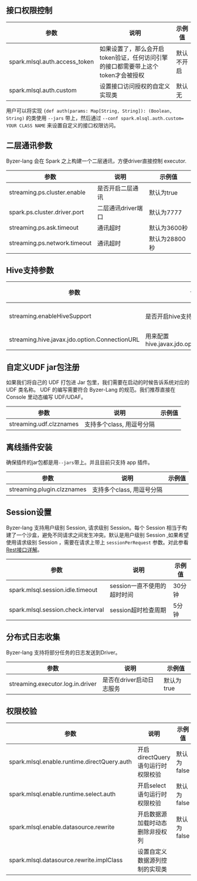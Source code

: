 
## 接口权限控制

| 参数 | 说明 | 示例值 |
|----|----|-----|
|  spark.mlsql.auth.access_token  |  如果设置了，那么会开启token验证，任何访问引擎的接口都需要带上这个token才会被授权  | 默认不开启    |
|  spark.mlsql.auth.custom  | 设置接口访问授权的自定义实现类 |  默认无   |

用户可以将实现 `{def auth(params: Map[String, String]): (Boolean, String)` 的类使用 `--jars` 带上，然后通过 `--conf spark.mlsql.auth.custom= YOUR CLASS NAME` 来设置自定义的接口权限访问。

## 二层通讯参数

Byzer-lang 会在 Spark 之上构建一个二层通讯，方便driver直接控制 executor.

| 参数 | 说明 | 示例值 |
|----|----|-----|
|  streaming.ps.cluster.enable  |  是否开启二层通讯  |  默认为true   |
|  spark.ps.cluster.driver.port  |  二层通讯driver端口 |  默认为7777   |
|  streaming.ps.ask.timeout |  通讯超时 |  默认为3600秒   |
|  streaming.ps.network.timeout |  通讯超时 |  默认为28800秒   |

## Hive支持参数

| 参数 | 说明 | 示例值 |
|----|----|-----|
| streaming.enableHiveSupport  |  是否开启hive支持  |  默认为false   |
|  streaming.hive.javax.jdo.option.ConnectionURL  | 用来配置hive.javax.jdo.option.ConnectionURL|  默认为空   |

## 自定义UDF jar包注册

如果我们将自己的 UDF 打包进 Jar 包里，我们需要在启动的时候告诉系统对应的 UDF 类名称。
UDF 的编写需要符合 Byzer-Lang 的规范。我们推荐直接在 Console 里动态编写 UDF/UDAF。

| 参数 | 说明 | 示例值 |
|----|----|-----|
| streaming.udf.clzznames  |  支持多个class, 用逗号分隔  |     |

## 离线插件安装

确保插件的jar包都是用`--jars`带上。并且目前只支持 app 插件。

| 参数 | 说明 | 示例值 |
|----|----|-----|
| streaming.plugin.clzznames  |  支持多个class, 用逗号分隔  |     |


## Session设置

Byzer-lang 支持用户级别 Session, 请求级别 Session。每个 Session 相当于构建了一个沙盒，避免不同请求之间发生冲突。默认是用户级别 Session ,如果希望使用请求级别 Session ，需要在请求上带上 `sessionPerRequest` 参数。对此参看[Rest接口详解](../developer/api/run_script_api.md)。


| 参数 | 说明 | 示例值 |
|----|----|-----|
| spark.mlsql.session.idle.timeout  |  session一直不使用的超时时间  |  30分钟   |
| spark.mlsql.session.check.interval  |  session超时检查周期  |  5分钟   |

## 分布式日志收集

Byzer-lang 支持将部分任务的日志发送到Driver。

| 参数 | 说明 | 示例值 |
|----|----|-----|
| streaming.executor.log.in.driver  |  是否在driver启动日志服务  | 默认为true|

## 权限校验

| 参数 | 说明 | 示例值 |
|----|----|-----|
| spark.mlsql.enable.runtime.directQuery.auth  |  开启directQuery语句运行时权限校验  | 默认为false|
| spark.mlsql.enable.runtime.select.auth  |  开启select语句运行时权限校验  | 默认为false|
| spark.mlsql.enable.datasource.rewrite  |  开启数据源加载时动态删除非授权列  | 默认为false|
| spark.mlsql.datasource.rewrite.implClass  |  设置自定义数据源列控制的实现类 | &nbsp;|
